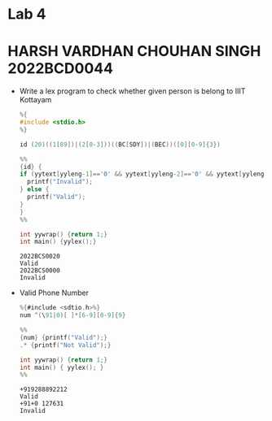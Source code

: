 # Lab 4

# HARSH VARDHAN CHOUHAN SINGH 2022BCD0044

- Write a lex program to check whether given person is belong to IIIT Kottayam
  ```c
  %{
  #include <stdio.h>
  %}

  id (20)((1[89])|(2[0-3]))((BC[SDY])|(BEC))([0][0-9]{3})

  %%
  {id} {
  if (yytext[yyleng-1]=='0' && yytext[yyleng-2]=='0' && yytext[yyleng-3]=='0') {
    printf("Invalid");
  } else {
    printf("Valid");
  }
  }
  %%

  int yywrap() {return 1;}
  int main() {yylex();}
  ```

  ```console
  2022BCS0020
  Valid
  2022BCS0000
  Invalid
  ```
- Valid Phone Number
  ```c
  %{#include <sdtio.h>%}
  num ^(\91|0)[ ]*[6-9][0-9]{9}

  %%
  {num} {printf("Valid");}
  .* {printf("Not Valid");}

  int yywrap() {return 1;}
  int main() { yylex(); }
  %%
  ```

  ```console
  +919288892212
  Valid
  +91+0 127631
  Invalid
  ```
